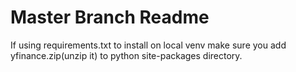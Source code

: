 # Master Branch Readme

If using requirements.txt to install on local venv make sure you add yfinance.zip(unzip it) to python site-packages directory.
